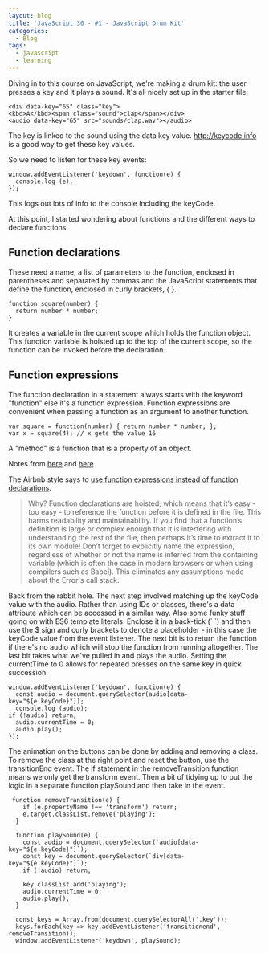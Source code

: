 ```yaml
---
layout: blog
title: 'JavaScript 30 - #1 - JavaScript Drum Kit'
categories:
  - Blog
tags:
  - javascript
  - learning
---
```

Diving in to this course on JavaScript, we're making a drum kit: the user presses a key and it plays a sound. It's all nicely set up in the starter file:

```
<div data-key="65" class="key">
<kbd>A</kbd><span class="sound">clap</span></div>
<audio data-key="65" src="sounds/clap.wav"></audio>
```

The key is linked to the sound using the data key value. <http://keycode.info> is a good way to get these key values.

So we need to listen for these key events:

```
window.addEventListener('keydown', function(e) {
  console.log (e);
});
```

This logs out lots of info to the console including the keyCode.

At this point, I started wondering about functions and the different ways to declare functions.

## Function declarations

These need a name, a list of parameters to the function, enclosed in parentheses and separated by commas and the JavaScript statements that define the function, enclosed in curly brackets, { }.

```
function square(number) {
  return number * number;
}
```

It creates a variable in the current scope which holds the function object. This function variable is hoisted up to the top of the current scope, so the function can be invoked before the declaration.

## Function expressions

The function declaration in a statement always starts with the keyword "function" else it's a function expression.  Function expressions are convenient when passing a function as an argument to another function.

```
var square = function(number) { return number * number; };
var x = square(4); // x gets the value 16
```

A "method" is a function that is a property of an object.

Notes from [here](https://dmitripavlutin.com/6-ways-to-declare-javascript-functions/#1functiondeclaration) and [here](https://developer.mozilla.org/en-US/docs/Web/JavaScript/Guide/Functions)

The Airbnb style says to [use function expressions instead of function declarations](https://github.com/airbnb/javascript#functions).

> Why? Function declarations are hoisted, which means that it’s easy - too easy - to reference the function before it is defined in the file. This harms readability and maintainability. If you find that a function’s definition is large or complex enough that it is interfering with understanding the rest of the file, then perhaps it’s time to extract it to its own module! Don’t forget to explicitly name the expression, regardless of whether or not the name is inferred from the containing variable (which is often the case in modern browsers or when using compilers such as Babel). This eliminates any assumptions made about the Error's call stack.

Back from the rabbit hole. The next step involved matching up the keyCode value with the audio. Rather than using IDs or classes, there's a data attribute which can be accessed in a similar way. Also some funky stuff going on with ES6 template literals. Enclose it in a back-tick (\` \`) and then use the $ sign and curly brackets to denote a placeholder - in this case the keyCode value from the event listener. The next bit is to return the function if there's no audio which will stop the function from running altogether. The last bit takes what we've pulled in and plays the audio. Setting the currentTime to 0 allows for repeated presses on the same key in quick succession.

```
window.addEventListener('keydown', function(e) {
  const audio = document.querySelector(audio[data-key="${e.keyCode}"]);
  console.log (audio);
if (!audio) return;
  audio.currentTime = 0;
  audio.play();
});
```

The animation on the buttons can be done by adding and removing a class. To remove the class at the right point and reset the button, use the transitionEnd event. The if statement in the removeTransition function means we only get the transform event. Then a bit of tidying up to put the logic in a separate function playSound and then take in the event.

```
 function removeTransition(e) {
    if (e.propertyName !== 'transform') return;
    e.target.classList.remove('playing');
  }

  function playSound(e) {
    const audio = document.querySelector(`audio[data-key="${e.keyCode}"]`);
    const key = document.querySelector(`div[data-key="${e.keyCode}"]`);
    if (!audio) return;

    key.classList.add('playing');
    audio.currentTime = 0;
    audio.play();
  }

  const keys = Array.from(document.querySelectorAll('.key'));
  keys.forEach(key => key.addEventListener('transitionend', removeTransition));
  window.addEventListener('keydown', playSound);
```

